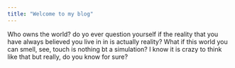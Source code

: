 ```yaml
---
title: "Welcome to my blog"
---
```

Who owns the world? do yo ever question yourself if the reality that you have always believed you live in in is actually reality? What if this world you can smell, see, touch is nothing bt a simulation? I know it is crazy to think like that but really, do you know for sure?

